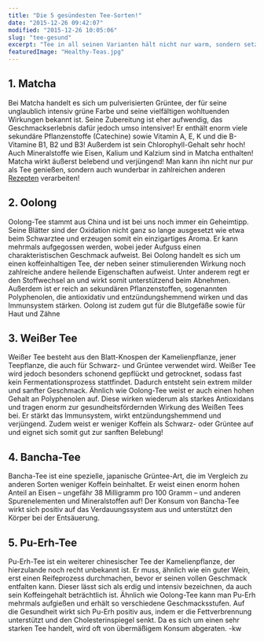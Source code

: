 ```yaml
---
title: "Die 5 gesündesten Tee-Sorten!"
date: "2015-12-26 09:42:07"
modified: "2015-12-26 10:05:06"
slug: "tee-gesund"
excerpt: "Tee in all seinen Varianten hält nicht nur warm, sondern setzt auch viele heilsame Wirkungen in Gang! Wir stellen Dir 5 der gesündesten Teesorten vor!"
featuredImage: "Healthy-Teas.jpg"
---
```


## 1\. Matcha

Bei Matcha handelt es sich um pulverisierten Grüntee, der für seine unglaublich intensiv grüne Farbe und seine vielfältigen wohltuenden Wirkungen bekannt ist. Seine Zubereitung ist eher aufwendig, das Geschmackserlebnis dafür jedoch umso intensiver! Er enthält enorm viele sekundäre Pflanzenstoffe (Catechine) sowie Vitamin A, E, K und die B-Vitamine B1, B2 und B3! Außerdem ist sein Chlorophyll-Gehalt sehr hoch! Auch Mineralstoffe wie Eisen, Kalium und Kalzium sind in Matcha enthalten! Matcha wirkt äußerst belebend und verjüngend! Man kann ihn nicht nur pur als Tee genießen, sondern auch wunderbar in zahlreichen anderen [Rezepten](https://www.veganblatt.com/kochen-mit-matcha) verarbeiten!

## 2\. Oolong

Oolong-Tee stammt aus China und ist bei uns noch immer ein Geheimtipp. Seine Blätter sind der Oxidation nicht ganz so lange ausgesetzt wie etwa beim Schwarztee und erzeugen somit ein einzigartiges Aroma. Er kann mehrmals aufgegossen werden, wobei jeder Aufguss einen charakteristischen Geschmack aufweist. Bei Oolong handelt es sich um einen koffeinhaltigen Tee, der neben seiner stimulierenden Wirkung noch zahlreiche andere heilende Eigenschaften aufweist. Unter anderem regt er den Stoffwechsel an und wirkt somit unterstützend beim Abnehmen. Außerdem ist er reich an sekundären Pflanzenstoffen, sogenannten Polyphenolen, die antioxidativ und entzündungshemmend wirken und das Immunsystem stärken. Oolong ist zudem gut für die Blutgefäße sowie für Haut und Zähne

## 3\. Weißer Tee

Weißer Tee besteht aus den Blatt-Knospen der Kamelienpflanze, jener Teepflanze, die auch für Schwarz- und Grüntee verwendet wird. Weißer Tee wird jedoch besonders schonend gepflückt und getrocknet, sodass fast kein Fermentationsprozess stattfindet. Dadurch entsteht sein extrem milder und sanfter Geschmack. Ähnlich wie Oolong-Tee weist er auch einen hohen Gehalt an Polyphenolen auf. Diese wirken wiederum als starkes Antioxidans und tragen enorm zur gesundheitsfördernden Wirkung des Weißen Tees bei. Er stärkt das Immunsystem, wirkt entzündungshemmend und verjüngend. Zudem weist er weniger Koffein als Schwarz- oder Grüntee auf und eignet sich somit gut zur sanften Belebung!

## 4\. Bancha-Tee

Bancha-Tee ist eine spezielle, japanische Grüntee-Art, die im Vergleich zu anderen Sorten weniger Koffein beinhaltet. Er weist einen enorm hohen Anteil an Eisen – ungefähr 38 Milligramm pro 100 Gramm – und anderen Spurenelementen und Mineralstoffen auf! Der Konsum von Bancha-Tee wirkt sich positiv auf das Verdauungssystem aus und unterstützt den Körper bei der Entsäuerung.

## 5\. Pu-Erh-Tee

Pu-Erh-Tee ist ein weiterer chinesischer Tee der Kamelienpflanze, der hierzulande noch recht unbekannt ist. Er muss, ähnlich wie ein guter Wein, erst einen Reifeprozess durchmachen, bevor er seinen vollen Geschmack entfalten kann. Dieser lässt sich als erdig und intensiv bezeichnen, da auch sein Koffeingehalt beträchtlich ist. Ähnlich wie Oolong-Tee kann man Pu-Erh mehrmals aufgießen und erhält so verschiedene Geschmacksstufen. Auf die Gesundheit wirkt sich Pu-Erh positiv aus, indem er die Fettverbrennung unterstützt und den Cholesterinspiegel senkt. Da es sich um einen sehr starken Tee handelt, wird oft von übermäßigem Konsum abgeraten. -kw